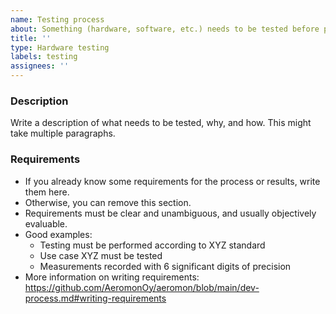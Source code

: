 ```yaml
---
name: Testing process
about: Something (hardware, software, etc.) needs to be tested before proper implementation
title: ''
type: Hardware testing
labels: testing
assignees: ''
---
```


### Description

Write a description of what needs to be tested, why, and how. This might take multiple paragraphs.

### Requirements

* If you already know some requirements for the process or results, write them here.
* Otherwise, you can remove this section.
* Requirements must be clear and unambiguous, and usually objectively evaluable.
* Good examples:
    * Testing must be performed according to XYZ standard
    * Use case XYZ must be tested
    * Measurements recorded with 6 significant digits of precision
* More information on writing requirements: https://github.com/AeromonOy/aeromon/blob/main/dev-process.md#writing-requirements
